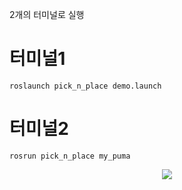 2개의 터미널로 실행

# 터미널1
```
roslaunch pick_n_place demo.launch
```

# 터미널2
```
rosrun pick_n_place my_puma
```
<center><img src="https://user-images.githubusercontent.com/88019800/213465237-043ff404-2350-419e-ae13-b1429b94deb6.gif"></center>
